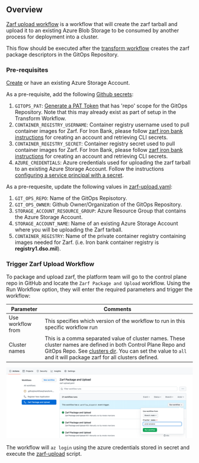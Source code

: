 ## Overview

[Zarf upload workflow](../.github/workflows/zarf-upload.yaml) is a workflow that will create the zarf tarball and upload it to an existing Azure Blob Storage to be consumed by another process for deployment into a cluster. 

This flow should be executed after the [transform workflow](../.github/workflows/transform.yaml) creates the zarf package descriptors in the GitOps Repository.

### Pre-requisites

[Create](https://docs.microsoft.com/en-us/azure/storage/common/storage-account-create?tabs=azure-portal) or have an existing Azure Storage Account. 

As a pre-requisite, add the following [Github secrets](https://docs.github.com/en/actions/security-guides/encrypted-secrets#creating-encrypted-secrets-for-a-repository):

1. `GITOPS_PAT`: [Generate a PAT Token](https://docs.github.com/en/authentication/keeping-your-account-and-data-secure/creating-a-personal-access-token) that has 'repo' scope for the GitOps Repository. Note that this may already exist as part of setup in the Transform Workflow. 
1. `CONTAINER_REGISTRY_USERNAME`: Container registry username used to pull container images for Zarf. For Iron Bank, please follow [zarf iron bank instructions](https://github.com/defenseunicorns/zarf/blob/master/docs/ironbank.md) for creating an account and retrieving CLI secrets.  
1. `CONTAINER_REGISTRY_SECRET`: Container registry secret used to pull container images for Zarf. For Iron Bank, please follow [zarf iron bank instructions](https://github.com/defenseunicorns/zarf/blob/master/docs/ironbank.md) for creating an account and retrieving CLI secrets.  
1. `AZURE_CREDENTIALS`: Azure credentials used for uploading the zarf tarball to an existing Azure Storage Account. Follow the instructions [configuring a service principal with a secret](https://github.com/marketplace/actions/azure-login#configure-a-service-principal-with-a-secret).

As a pre-requesite, update the following values in [zarf-upload.yaml](../.github/workflows/zarf-upload.yaml):

1. `GIT_OPS_REPO`: Name of the GitOps Repisotory.
1. `GIT_OPS_OWNER`: Github Owner/Organization of the GitOps Repository.
1. `STORAGE_ACCOUNT_RESOURCE_GROUP`: Azure Resource Group that contains the Azure Storage Account.
1. `STORAGE_ACCOUNT_NAME`: Name of an existing Azure Storage Account where you will be uploading the Zarf tarball.
1. `CONTAINER_REGISTRY`: Name of the private container registry containing images needed for Zarf. (i.e. Iron bank container registry is **registry1.dso.mil**).

### Trigger Zarf Upload Workflow

To package and upload zarf, the platform team will go to the control plane repo in GitHub and locate the `Zarf Package and Upload` workflow. Using the Run Workflow option, they will enter the required parameters and trigger the workflow:

|Parameter|Comments|
|-|-|
|Use workflow from|This specifies which version of the workflow to run in this specific workflow run|
| Cluster names| This is a comma separated value of cluster names. These cluster names are defined in both Control Plane Repo and GitOps Repo. See [clusters dir](../clusters/). You can set the value to `all` and it will package zarf for all clusters defined.|


![Triggering the "Zarf Package and Upload" workflow](media/zarf-package-upload.png)

The workflow will `az login` using the azure credentials stored in secret and execute the [zarf-upload](../utils/zarf-upload.sh) script.
